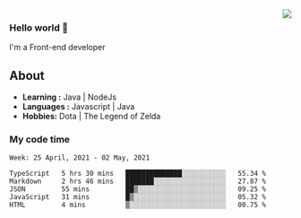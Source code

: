<img align='right' src="https://github-readme-stats.vercel.app/api?username=jumodada&show_icons=true&theme=vue">

### Hello world 👋

I'm a Front-end developer 
    
## About
-  **Learning :** Java | NodeJs
-  **Languages :** Javascript | Java
-  **Hobbies:** Dota | The Legend of Zelda

### My code time

<!--START_SECTION:waka-->
```text
Week: 25 April, 2021 - 02 May, 2021

TypeScript   5 hrs 30 mins   ██████████████░░░░░░░░░░░   55.34 % 
Markdown     2 hrs 46 mins   ███████░░░░░░░░░░░░░░░░░░   27.87 % 
JSON         55 mins         ██▒░░░░░░░░░░░░░░░░░░░░░░   09.25 % 
JavaScript   31 mins         █▒░░░░░░░░░░░░░░░░░░░░░░░   05.32 % 
HTML         4 mins          ▒░░░░░░░░░░░░░░░░░░░░░░░░   00.75 % 
```
<!--END_SECTION:waka-->
